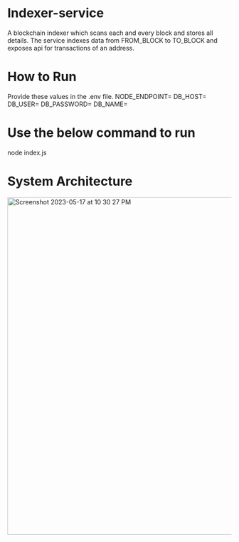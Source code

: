 # Indexer-service
A blockchain indexer which scans each and every block and stores all details.
The service indexes data from FROM_BLOCK to TO_BLOCK and exposes api for transactions of an address. 

# How to Run
Provide these values in the .env file.
NODE_ENDPOINT=
DB_HOST=
DB_USER=
DB_PASSWORD=
DB_NAME=


# Use the below command to run
node index.js

# System Architecture
<img width="758" alt="Screenshot 2023-05-17 at 10 30 27 PM" src="https://github.com/chetankashetti/Indexer-service/assets/24208057/de51e48a-df6e-4101-ac4c-9150b3078b76">
